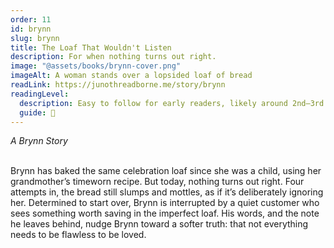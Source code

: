 ```yaml
---
order: 11
id: brynn
slug: brynn
title: The Loaf That Wouldn't Listen
description: For when nothing turns out right.
image: "@assets/books/brynn-cover.png"
imageAlt: A woman stands over a lopsided loaf of bread
readLink: https://junothreadborne.me/story/brynn
readingLevel:
  description: Easy to follow for early readers, likely around 2nd–3rd grade reading level. Vocabulary and structure are simple, but the themes resonate at any age—especially for perfectionists or recovering overachievers.
  guide: 🐣
---
```


_A Brynn Story_
<br />
<br />

Brynn has baked the same celebration loaf since she was a child, using her grandmother’s timeworn recipe. But today, nothing turns out right. Four attempts in, the bread still slumps and mottles, as if it’s deliberately ignoring her. Determined to start over, Brynn is interrupted by a quiet customer who sees something worth saving in the imperfect loaf. His words, and the note he leaves behind, nudge Brynn toward a softer truth: that not everything needs to be flawless to be loved.

